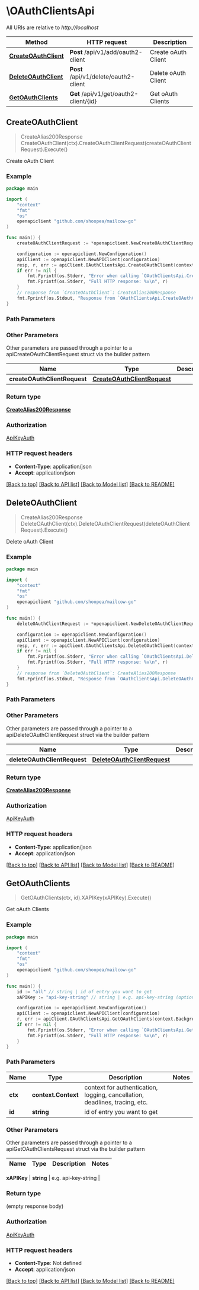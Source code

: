 # \OAuthClientsApi

All URIs are relative to *http://localhost*

Method | HTTP request | Description
------------- | ------------- | -------------
[**CreateOAuthClient**](OAuthClientsApi.md#CreateOAuthClient) | **Post** /api/v1/add/oauth2-client | Create oAuth Client
[**DeleteOAuthClient**](OAuthClientsApi.md#DeleteOAuthClient) | **Post** /api/v1/delete/oauth2-client | Delete oAuth Client
[**GetOAuthClients**](OAuthClientsApi.md#GetOAuthClients) | **Get** /api/v1/get/oauth2-client/{id} | Get oAuth Clients



## CreateOAuthClient

> CreateAlias200Response CreateOAuthClient(ctx).CreateOAuthClientRequest(createOAuthClientRequest).Execute()

Create oAuth Client



### Example

```go
package main

import (
    "context"
    "fmt"
    "os"
    openapiclient "github.com/shoopea/mailcow-go"
)

func main() {
    createOAuthClientRequest := *openapiclient.NewCreateOAuthClientRequest() // CreateOAuthClientRequest |  (optional)

    configuration := openapiclient.NewConfiguration()
    apiClient := openapiclient.NewAPIClient(configuration)
    resp, r, err := apiClient.OAuthClientsApi.CreateOAuthClient(context.Background()).CreateOAuthClientRequest(createOAuthClientRequest).Execute()
    if err != nil {
        fmt.Fprintf(os.Stderr, "Error when calling `OAuthClientsApi.CreateOAuthClient``: %v\n", err)
        fmt.Fprintf(os.Stderr, "Full HTTP response: %v\n", r)
    }
    // response from `CreateOAuthClient`: CreateAlias200Response
    fmt.Fprintf(os.Stdout, "Response from `OAuthClientsApi.CreateOAuthClient`: %v\n", resp)
}
```

### Path Parameters



### Other Parameters

Other parameters are passed through a pointer to a apiCreateOAuthClientRequest struct via the builder pattern


Name | Type | Description  | Notes
------------- | ------------- | ------------- | -------------
 **createOAuthClientRequest** | [**CreateOAuthClientRequest**](CreateOAuthClientRequest.md) |  | 

### Return type

[**CreateAlias200Response**](CreateAlias200Response.md)

### Authorization

[ApiKeyAuth](../README.md#ApiKeyAuth)

### HTTP request headers

- **Content-Type**: application/json
- **Accept**: application/json

[[Back to top]](#) [[Back to API list]](../README.md#documentation-for-api-endpoints)
[[Back to Model list]](../README.md#documentation-for-models)
[[Back to README]](../README.md)


## DeleteOAuthClient

> CreateAlias200Response DeleteOAuthClient(ctx).DeleteOAuthClientRequest(deleteOAuthClientRequest).Execute()

Delete oAuth Client



### Example

```go
package main

import (
    "context"
    "fmt"
    "os"
    openapiclient "github.com/shoopea/mailcow-go"
)

func main() {
    deleteOAuthClientRequest := *openapiclient.NewDeleteOAuthClientRequest() // DeleteOAuthClientRequest |  (optional)

    configuration := openapiclient.NewConfiguration()
    apiClient := openapiclient.NewAPIClient(configuration)
    resp, r, err := apiClient.OAuthClientsApi.DeleteOAuthClient(context.Background()).DeleteOAuthClientRequest(deleteOAuthClientRequest).Execute()
    if err != nil {
        fmt.Fprintf(os.Stderr, "Error when calling `OAuthClientsApi.DeleteOAuthClient``: %v\n", err)
        fmt.Fprintf(os.Stderr, "Full HTTP response: %v\n", r)
    }
    // response from `DeleteOAuthClient`: CreateAlias200Response
    fmt.Fprintf(os.Stdout, "Response from `OAuthClientsApi.DeleteOAuthClient`: %v\n", resp)
}
```

### Path Parameters



### Other Parameters

Other parameters are passed through a pointer to a apiDeleteOAuthClientRequest struct via the builder pattern


Name | Type | Description  | Notes
------------- | ------------- | ------------- | -------------
 **deleteOAuthClientRequest** | [**DeleteOAuthClientRequest**](DeleteOAuthClientRequest.md) |  | 

### Return type

[**CreateAlias200Response**](CreateAlias200Response.md)

### Authorization

[ApiKeyAuth](../README.md#ApiKeyAuth)

### HTTP request headers

- **Content-Type**: application/json
- **Accept**: application/json

[[Back to top]](#) [[Back to API list]](../README.md#documentation-for-api-endpoints)
[[Back to Model list]](../README.md#documentation-for-models)
[[Back to README]](../README.md)


## GetOAuthClients

> GetOAuthClients(ctx, id).XAPIKey(xAPIKey).Execute()

Get oAuth Clients



### Example

```go
package main

import (
    "context"
    "fmt"
    "os"
    openapiclient "github.com/shoopea/mailcow-go"
)

func main() {
    id := "all" // string | id of entry you want to get
    xAPIKey := "api-key-string" // string | e.g. api-key-string (optional)

    configuration := openapiclient.NewConfiguration()
    apiClient := openapiclient.NewAPIClient(configuration)
    r, err := apiClient.OAuthClientsApi.GetOAuthClients(context.Background(), id).XAPIKey(xAPIKey).Execute()
    if err != nil {
        fmt.Fprintf(os.Stderr, "Error when calling `OAuthClientsApi.GetOAuthClients``: %v\n", err)
        fmt.Fprintf(os.Stderr, "Full HTTP response: %v\n", r)
    }
}
```

### Path Parameters


Name | Type | Description  | Notes
------------- | ------------- | ------------- | -------------
**ctx** | **context.Context** | context for authentication, logging, cancellation, deadlines, tracing, etc.
**id** | **string** | id of entry you want to get | 

### Other Parameters

Other parameters are passed through a pointer to a apiGetOAuthClientsRequest struct via the builder pattern


Name | Type | Description  | Notes
------------- | ------------- | ------------- | -------------

 **xAPIKey** | **string** | e.g. api-key-string | 

### Return type

 (empty response body)

### Authorization

[ApiKeyAuth](../README.md#ApiKeyAuth)

### HTTP request headers

- **Content-Type**: Not defined
- **Accept**: application/json

[[Back to top]](#) [[Back to API list]](../README.md#documentation-for-api-endpoints)
[[Back to Model list]](../README.md#documentation-for-models)
[[Back to README]](../README.md)

